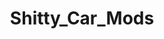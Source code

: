 ---
title: Shitty_Car_Mods
crosslinks:
- ATBGE
- youtubefactsbot
- u_imguralbumbot
- MassdropBot
- youtubot
- AwesomeCarMods
- Battlecars
- tmsbmeta
- WeirdWheels
- WTF
- livven
- atbge
- subaru
- trashy
- DiWHY
- delusionalcraigslist
- iamverybadass
- autourbanbot
- botwatch
- dontdeadopeninside
---